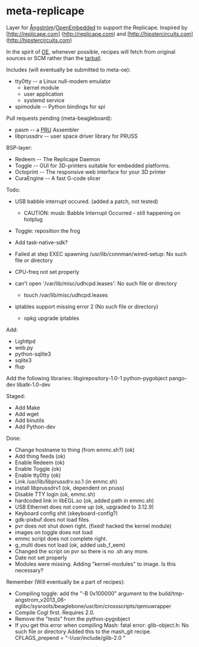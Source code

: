 meta-replicape
==============

Layer for [&Aring;ngstr&ouml;m](http://angstrom-distrubiton.org)/[OpenEmbedded](http://openembedded.org) to support the Replicape. Inspired by [http://replicape.com] (http://replicape.com) and [http://hipstercircuits.com] (http://hipstercircuits.com)

In the spirit of [OE](http://openembedded.org), whenever possible, recipes will fetch from original sources or SCM rather than the [tarball](http://distros.replicape.com/Replicape_rev_A4-13_11_11.tgz).

Includes (will eventually be submitted to meta-oe):
  * tty0tty -- a Linux null-modem emulator
    * kernel module
    * user application
    * systemd service
  * spimodule -- Python bindings for spi

Pull requests pending (meta-beagleboard):
  * pasm -- a [PRU](http://processors.wiki.ti.com/index.php/Programmable_Realtime_Unit_Subsystem) Assembler
  * libprussdrv -- user space driver library for PRUSS

BSP-layer: 
  * Redeem -- The Replicape Daemon
  * Toggle -- GUI for 3D-printers suitable for embedded platforms. 
  * Octoprint -- The responsive web interface for your 3D printer
  * CuraEngine -- A fast G-code slicer 


Todo: 
- USB babble interrupt occured. (added a patch, not tested) 
  - CAUTION: musb: Babble Interrupt Occurred  - still happening on hotplug
- Toggle: reposition the frog
- Add task-native-sdk? 

- Failed at step EXEC spawning /usr/lib/connman/wired-setup: No such file or directory
- CPU-freq not set properly
- can't open '/var/lib/misc/udhcpd.leases': No such file or directory 
  - touch /var/lib/misc/udhcpd.leases
- iptables support missing error 2 (No such file or directory)
  - opkg upgrade iptables

Add:
- Lighttpd
- web.py
- python-sqlite3
- sqlite3
- flup

Add the following libraries: libgirepository-1.0-1 python-pygobject pango-dev libatk-1.0-dev 

Staged: 
- Add Make
- Add wget
- Add binutils
- Add Python-dev

Done: 
- Change hostname to thing (from emmc.sh?) (ok)
- Add thing feeds (ok) 
- Enable Redeem (ok)
- Enable Toggle (ok) 
- Enable tty0tty (ok)
- Link /usr/lib/libprussdrv.so.1 (in emmc.sh)
- install libprussdrv1 (ok, dependent on pruss)
- Disable TTY login (ok, emmc.sh)
- hardcoded link in libEGL.so (ok, added path in emmc.sh) 
- USB Ethernet does not come up (ok, upgraded to 3.12.9)
- Keyboard config shit (xkeyboard-config?)
- gdk-pixbuf does not load files. 
- pvr does not shut down right. (fixed! hacked the kernel module)
- images on toggle does not load
- emmc script does not complete right.
- g_multi does not load (ok, added usb_f_eem)
- Changed the script on pvr so there is no .sh any more. 
- Date not set properly 
- Modules were missing. Adding "kernel-modules" to image. Is this necessary?





Remember (Will eventually be a part of recipes): 
- Compiling toggle: add the "-B 0x100000" argument to the build/tmp-angstrom_v2013_06-eglibc/sysroots/beaglebone/usr/bin/crossscripts/qemuwrapper
- Compile Cogl first. Requires 2.0. 
- Remove the "tests" from the python-pygobject
- If you get this error when compiling Mash: 
fatal error: glib-object.h: No such file or directory
Added this to the mash_git recipe. CFLAGS_prepend = "-I/usr/include/glib-2.0 "




